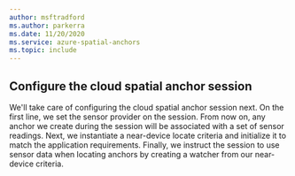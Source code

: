 ```yaml
---
author: msftradford
ms.author: parkerra
ms.date: 11/20/2020
ms.service: azure-spatial-anchors
ms.topic: include
---
```


## Configure the cloud spatial anchor session

We'll take care of configuring the cloud spatial anchor session next. On the first line, we set the sensor provider on the session. From now on, any anchor we create during the session will be associated with a set of sensor readings. Next, we instantiate a near-device locate criteria and initialize it to match the application requirements. Finally, we instruct the session to use sensor data when locating anchors by creating a watcher from our near-device criteria.
